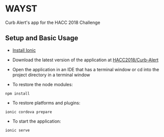 # WAYST 
Curb Alert's app for the HACC 2018 Challenge

## Setup and Basic Usage
* [Install Ionic](https://ionicframework.com/docs/intro/installation/)

* Download the latest version of the application at [HACC2018/Curb-Alert](https://github.com/HACC2018/Curb-Alert)

* Open the application in an IDE that has a terminal window or cd into the project directory in a terminal window

* To restore the node modules:
```
npm install 
```

* To restore platforms and plugins:
```
ionic cordova prepare
```

* To start the application:

```
ionic serve
```

